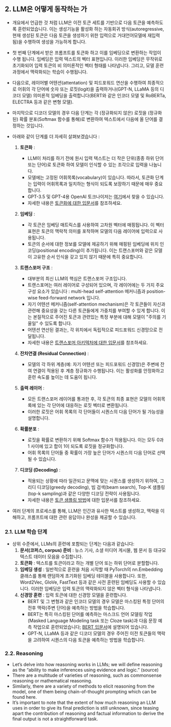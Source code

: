 ## 2. LLM은 어떻게 동작하는 가

- 개요에서 언급한 것 처럼 LLM은 이전 토큰 세트를 기반으로 다음 토큰을 예측하도록 훈련되었습니다. 이는 생성기능을 활성화 하는 자동회귀 방식(autoregressive, 현재 생성된 토큰은 다음 토큰을 생성하기 위한 입력으로 거대언어모델에 재입력 됨)을 수행하여 생성을 가능하게 합니다.

- 첫 번째 단계에서 받은 프롬프트를 토큰화 하고 이를 임베딩으로 변환하는 작업이 수행 됩니다. 임베딩은 입력 텍스트의 벡터 표현입니다. 이러한 임베딩은 무작위로 초기화되어 입력 토큰의 비 의미론적인 벡터 형태를 나타냅니다. 그리고, 모델 훈련 과정에서 맥락화되는 학습이 수행됩니다.

- 다음으로, 레이어별 어텐션(attentation) 및 피드포워드 연산을 수행하여 최종적으로 어휘의 각 단어에 숫자 또는 로짓(logit)을 출력하거나(GPT-N, LLaMA 등의 디코더 모델) 의미론적 임베딩을 출력합니다(BERT와 같은 인코더 모델 및 RoBERTa, ELECTRA 등과 같은 변형 모델).

- 마지막으로 디코더 모델의 경우 다음 단계는 각 (정규화되지 않은) 로짓을 (정규화된) 확률 분포(Softmax 함수를 통해)로 변환하여 텍스트에서 다음에 올 단어를 결정하는 것입니다.

- 아래와 같이 단계를 더 자세히 살펴보겠습니다 :

  1. **토큰화** :
     - LLM이 처리를 하기 전에 원시 입력 텍스트는 더 작은 단위(종종 하위 단어 또는 단어)로 토큰화 하여 모델이 인식할 수 있는 조각으로 입력을 나눕니다.
     - 모델에는 고정된 어휘목록(vocabulary)이 있습니다. 따라서, 토큰화 단계는 입력이 어휘목록과 일치하는 형식이 되도록 보장하기 때문에 매우 중요합니다.
     - GPT-3.5 및 GPT-4용 OpenAI 토크나이저는 [여기](https://platform.openai.com/tokenizer)에서 찾을 수 있습니다.
     - 자세한 내용은 [토큰화에 대한 입문서](https://aman.ai/primers/ai/tokenizer/)를 참조하세요.
       
  2. **임베딩** :
     - 각 토큰은 임베딩 매트릭스를 사용하여 고차원 벡터에 매핑됩니다. 이 벡터 표현은 토큰의 맥락적 의미를 포착하며 모델의 다음 레이어에 입력으로 사용됩니다.
     - 토큰의 순서에 대한 정보를 모델에 제공하기 위해 매핑된 임베딩에 위치 인코딩(positional encoding)이 추가됩니다. 이는 트랜스포머와 같은 모델이 고유한 순서 인식을 갖고 있지 않기 때문에 특히 중요합니다.

  3. **트랜스포머 구조** :
     - 대부분의 최신 LLM의 핵심은 트랜스포머 구조입니다.
     - 트랜스포머는 여러 레이어로 구성되어 있으며, 각 레이어에는 두 가지 주요 구성 요소가 있습니다 : multi-head self-attention 메커니즘과 position-wise feed-forward network 입니다.
     - 자기 어텐션 메커니즘(self-attention mechanism)은 각 토큰들이 자신과 관련해 중요성을 갖는 다른 토큰들에게 가중치를 부여할 수 있게 합니다. 이는 본질적으로 주어진 토큰과 관련있는 특정 부분에 대해 모델이 "주의를 기울일" 수 있도록 합니다.
     - 어텐션 연산된 결과는, 각 위치에서 독립적으로 피드포워드 신경망으로 전달됩니다.
     - 자세한 내용은 [트랜스포머 아키텍처에 대한 입문서](https://aman.ai/primers/ai/transformers/)를 참조하세요.
       
  4. **잔차연결 (Residual Connection)** :
     - 모델의 각 하위 계층(예: 자기 어텐션 또는 피드포워드 신경망)은 주변에 잔여 연결이 적용된 후 계층 정규화가 수행됩니다. 이는 활성화를 안정화하고 훈련 속도를 높이는 데 도움이 됩니다.

  5. **출력 레이어** :
     - 모든 트랜스포머 레이어를 통과한 후, 각 토큰의 최종 표현은 모델의 어휘목록에 있는 각 단어에 대응하는 로짓 벡터로 변환됩니다. 
     - 이러한 로짓은 어휘 목록의 각 단어들이 시퀀스의 다음 단어가 될 가능성을 설명합니다.

  7. **확률분포** :
     - 로짓을 확률로 변환하기 위해 Softmax 함수가 적용됩니다. 이는 모두 0과 1 사이에 있고 합이 1이 되도록 로짓을 정규화합니다.
     - 어휘 목록의 단어들 중 확률이 가장 높은 단어가 시퀀스의 다음 단어로 선택될 수 있습니다.

  8. **디코딩 (Decoding)** :
     - 적용되는 상황에 따라 일관되고 문맥에 맞는 시퀀스를 생성하기 위하여, 그리디 디코딩(greedy decoding), 빔 검색(beam search), Top-K 샘플링(top-k sampling)과 같은 다양한 디코딩 전략이 사용됩니다.  
     - 자세한 내용은 [토큰 샘플링 방법](https://aman.ai/primers/ai/token-sampling/)에 대한 입문서를 참조하세요.

- 여러 단계의 프로세스를 통해, LLM은 인간과 유사한 텍스트를 생성하고, 맥락을 이해하고, 프롬프트에 대한 관련 응답이나 완성을 제공할 수 있습니다.

### 2.1. LLM 학습 단계

- 상위 수준에서, LLMs의 훈련에 포함되는 단계는 다음과 같습니다:
    1. **문서(코퍼스, corpus) 준비** : 뉴스 기사, 소셜 미디어 게시물, 웹 문서 등 대규모 텍스트 데이터 모음을 수집합니다.
    2. **토큰화** : 텍스트를 토큰이라고 하는 개별 단어 또는 하위 단어로 분할합니다.
    3. **임베딩 생성** : 일반적으로 훈련을 처음 시작할 때 PyTorch의 nn.Embedding 클래스를 통해 랜덤하게 초기화된 임베딩 테이블을 사용합니다. 또한, Word2Vec, GloVe, FastText 등과 같은 사전 훈련된 임베딩도 사용할 수 있습니다. 이러한 임베딩은 입력 토큰의 맥락화되지 않은 벡터 형식을 나타냅니다.
    4. **신경망 훈련** : 입력 토큰에 대한 신경망 모델을 훈련합니다.
         - BERT 및 그 변형과 같은 인코더 모델의 경우 모델은 마스킹된 특정 단어의 전후 맥락(주변 단어)을 예측하는 방법을 학습합니다.
         - BERT는 특히 마스킹된 단어를 예측하는 마스크드 언어 모델링 작업(Masked Language Modeling task 또는 Cloze task)과 다음 문장 예측 작업으로 훈련되었습니다; [BERT 입문서](https://aman.ai/primers/ai/bert/)에 설명되어 있습니다.
         - GPT-N, LLaMA 등과 같은 디코더 모델의 경우 주어진 이전 토큰들의 맥락을 고려하여 시퀀스의 다음 토큰을 예측하는 방법을 학습합니다.

### 2.2. Reasoning

- Let’s delve into how reasoning works in LLMs; we will define reasoning as the “ability to make inferences using evidence and logic.” (source)
- There are a multitude of varieties of reasoning, such as commonsense reasoning or mathematical reasoning.
- Similarly, there are a variety of methods to elicit reasoning from the model, one of them being chain-of-thought prompting which can be found here.
- It’s important to note that the extent of how much reasoning an LLM uses in order to give its final prediction is still unknown, since teasing apart the contribution of reasoning and factual information to derive the final output is not a straightforward task.
